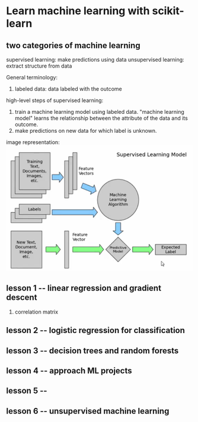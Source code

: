 # Learn machine learning with scikit-learn

## two categories of machine learning

supervised learning: make predictions using data
unsupervised learning: extract structure from data

General terminology:

1. labeled data: data labeled with the outcome

high-level steps of supervised learning:

1. train a machine learning model using labeled data.
"machine learning model" learns the relationship between the attribute of the data and its outcome.
2. make predictions on new data for which label is unknown.

image representation:
![Alt text](image.png)

## lesson 1 -- linear regression and gradient descent

1. correlation matrix

## lesson 2 -- logistic regression for classification

## lesson 3 -- decision trees and random forests

## lesson 4 -- approach ML projects

## lesson 5 --

## lesson 6 -- unsupervised machine learning
